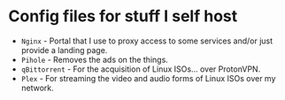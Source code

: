 # Config files for stuff I self host

- `Nginx` - Portal that I use to proxy access to some services and/or just provide a landing page.
- `Pihole` - Removes the ads on the things.
- `qBittorrent` - For the acquisition of Linux ISOs... over ProtonVPN.
- `Plex` - For streaming the video and audio forms of Linux ISOs over my network.
